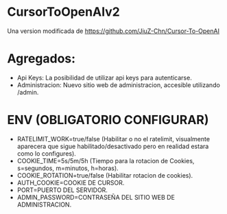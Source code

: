 # CursorToOpenAIv2
Una version modificada de https://github.com/JiuZ-Chn/Cursor-To-OpenAI

# Agregados:
- Api Keys: La posibilidad de utilizar api keys para autenticarse.
- Administracion: Nuevo sitio web de administracion, accesible utilizando /admin.

# ENV (OBLIGATORIO CONFIGURAR)
- RATELIMIT_WORK=true/false (Habilitar o no el ratelimit, visualmente aparecera que sigue habilitado/desactivado pero en realidad estara como lo configures).
- COOKIE_TIME=5s/5m/5h (Tiempo para la rotacion de Cookies, s=segundos, m=minutos, h=horas).
- COOKIE_ROTATION=true/false (Habilitar rotacion de cookies).
- AUTH_COOKIE=COOKIE DE CURSOR.
- PORT=PUERTO DEL SERVIDOR.
- ADMIN_PASSWORD=CONTRASEÑA DEL SITIO WEB DE ADMINISTRACION.
